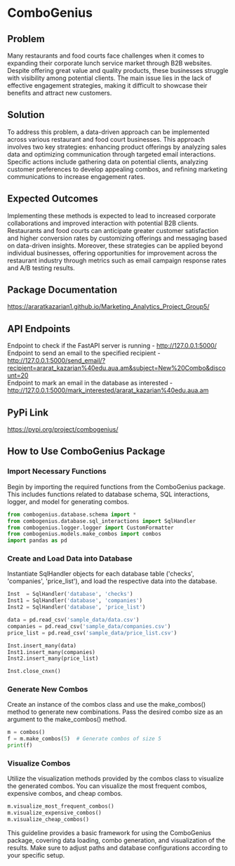 # ComboGenius 
## Problem

Many restaurants and food courts face challenges when it comes to expanding their corporate lunch service market through B2B websites. Despite offering great value and quality products, these businesses struggle with visibility among potential clients. The main issue lies in the lack of effective engagement strategies, making it difficult to showcase their benefits and attract new customers.

## Solution

To address this problem, a data-driven approach can be implemented across various restaurant and food court businesses. This approach involves two key strategies: enhancing product offerings by analyzing sales data and optimizing communication through targeted email interactions. Specific actions include gathering data on potential clients, analyzing customer preferences to develop appealing combos, and refining marketing communications to increase engagement rates.

## Expected Outcomes

Implementing these methods is expected to lead to increased corporate collaborations and improved interaction with potential B2B clients. Restaurants and food courts can anticipate greater customer satisfaction and higher conversion rates by customizing offerings and messaging based on data-driven insights. Moreover, these strategies can be applied beyond individual businesses, offering opportunities for improvement across the restaurant industry through metrics such as email campaign response rates and A/B testing results.

## Package Documentation
https://araratkazarian1.github.io/Marketing_Analytics_Project_Group5/

## API Endpoints
Endpoint to check if the FastAPI server is running - http://127.0.0.1:5000/ <br>
Endpoint to send an email to the specified recipient - http://127.0.0.1:5000/send_email/?recipient=ararat_kazarian%40edu.aua.am&subject=New%20Combo&discount=20 <br>
Endpoint to mark an email in the database as interested - http://127.0.0.1:5000/mark_interested/ararat_kazarian%40edu.aua.am <br>

## PyPi Link
https://pypi.org/project/combogenius/


## How to Use ComboGenius Package

### Import Necessary Functions
Begin by importing the required functions from the ComboGenius package. This includes functions related to database schema, SQL interactions, logger, and model for generating combos.
```python
from combogenius.database.schema import *
from combogenius.database.sql_interactions import SqlHandler
from combogenius.logger.logger import CustomFormatter
from combogenius.models.make_combos import combos
import pandas as pd
```

### Create and Load Data into Database
Instantiate SqlHandler objects for each database table ('checks', 'companies', 'price_list'), and load the respective data into the database.
```python
Inst  = SqlHandler('database', 'checks')
Inst1 = SqlHandler('database', 'companies')
Inst2 = SqlHandler('database', 'price_list')

data = pd.read_csv('sample_data/data.csv')
companies = pd.read_csv('sample_data/companies.csv')
price_list = pd.read_csv('sample_data/price_list.csv')

Inst.insert_many(data)
Inst1.insert_many(companies)
Inst2.insert_many(price_list)

Inst.close_cnxn()
```

### Generate New Combos
Create an instance of the combos class and use the make_combos() method to generate new combinations. Pass the desired combo size as an argument to the make_combos() method.
```python 
m = combos()
f = m.make_combos(5)  # Generate combos of size 5
print(f)
```

### Visualize Combos
Utilize the visualization methods provided by the combos class to visualize the generated combos. You can visualize the most frequent combos, expensive combos, and cheap combos.
```python 
m.visualize_most_frequent_combos()
m.visualize_expensive_combos()
m.visualize_cheap_combos()
```
This guideline provides a basic framework for using the ComboGenius package, covering data loading, combo generation, and visualization of the results. Make sure to adjust paths and database configurations according to your specific setup.